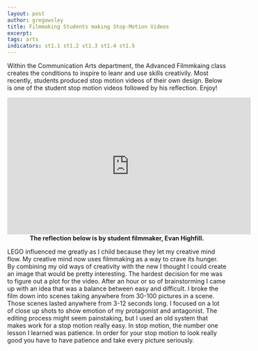 ```yaml
---
layout: post
author: gregowsley
title: Filmmaking Students making Stop-Motion Videos
excerpt: 
tags: arts
indicators: st1.1 st1.2 st1.3 st1.4 st1.5 
---
```


Within the Communication Arts department, the Advanced Filmmkaing class creates the conditions to inspire to leanr and use skills creativily. Most recently, students produced stop motion videos of their own design. Below is one of the student stop motion videos followed by his reflection. Enjoy!

<center>
<iframe width="560" height="315" src="https://www.youtube.com/embed/Pks16dUKyOs" frameborder="0" allow="autoplay; encrypted-media" allowfullscreen></iframe>
</center>

<center> <b> The reflection below is by student filmmaker, Evan Highfill. </b> </center>

LEGO influenced me greatly as I child because they let my creative mind flow. My creative mind now uses filmmaking as a way to crave its hunger. By combining my old ways of creativity with the new I thought I could create an image that would be pretty interesting. The hardest decision for me was to figure out a plot for the video. After an hour or so of brainstorming I came up with an idea that was a balance between easy and difficult. I broke the film down into scenes taking anywhere from 30-100 pictures in a scene. Those scenes lasted anywhere from 3-12 seconds long. I focused on a lot of close up shots to show emotion of my protagonist and antagonist. The editing process might seem painstaking, but I used an old system that makes work for a stop motion really easy. In stop motion, the number one lesson I learned was patience. In order for your stop motion to look really good you have to have patience and take every picture seriously. 






